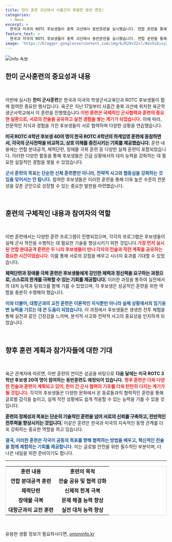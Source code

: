 ```yaml
---
title: 한미 훈련 괴산에서 사흘간의 특별한 동반 경험!
categories:
  - News
excerpt: >
  한국과 미국의 ROTC 후보생들이 충북 괴산에서 동반훈련을 실시했습니다. 연합 훈련을 통해 강한 팀워크를 다진 이들은 다음 달에도 추가 훈련을 계획하고 있어 기대감을 모으고 있습니다!
feature_text: >
  한국과 미국의 ROTC 후보생들이 충북 괴산에서 동반훈련을 실시했습니다. 연합 훈련을 통해 강한 팀워크를 다진 이들은 다음 달에도 추가 훈련을 계획하고 있어 기대감을 모으고 있습니다!
image: 'https://blogger.googleusercontent.com/img/b/R29vZ2xl/AVvXsEixyZcFfHzMRdzZMjFBmAUKJYCLCGyLL1o632UiGVXcaFdKo_bkvkuCioo0uUKlGfBVcT3P84aROyZIXSBEx3Aw5nCQ3pTgDom1WDC4m8eifvWiAmWEEVb4x6G_l8C0QH225ldMjyaFvpxGEBGNO37VmDTDMHGhJPq73UglMfDca1-0aw/s1600/blogspot.png'
---
```


<p><img src="https://blogger.googleusercontent.com/img/b/R29vZ2xl/AVvXsEixyZcFfHzMRdzZMjFBmAUKJYCLCGyLL1o632UiGVXcaFdKo_bkvkuCioo0uUKlGfBVcT3P84aROyZIXSBEx3Aw5nCQ3pTgDom1WDC4m8eifvWiAmWEEVb4x6G_l8C0QH225ldMjyaFvpxGEBGNO37VmDTDMHGhJPq73UglMfDca1-0aw/s1600/blogspot.png" alt="info 속보" /></p>

<h2 data-ke-size="size26">한미 군사훈련의 중요성과 내용</h2>

<p data-ke-size="size16">&nbsp;</p>

<p>이번에 실시된 <b>한미 군사훈련</b>은 한국과 미국의 학생군사교육단과 ROTC 후보생들이 함께 참여한 중요한 행사입니다. 육군은 지난 17일부터 사흘간 충북 괴산에 위치한 육군학생군사학교에서 이 훈련을 진행했습니다.<b><span style="color: #ee2323;">이번 훈련은 국제적인 군사협력과 훈련의 중요한 일환으로, 서로의 전술을 공유하고 실전 경험을 쌓는 계기가 되었습니다.</span></b> 이에 따라, 전문적인 지식과 경험을 가진 후보생들이 서로 협력하며 다양한 상황을 연습했습니다. </p>

<p><b><span style="background-color: #21538527;">미국 ROTC 4학년 후보생 40여 명이 한국 ROTC 4학년의 하계입영 훈련에 동참하면서, 각국의 군사전략을 비교하고, 상호 이해를 증진시키는 기회를 제공했습니다.</span></b> 훈련 내용에는 연합 분대공격, 체력단련, 장애물 극복 훈련 등 다양한 실제 훈련이 포함되었습니다. 이러한 다양한 활동을 통해 후보생들은 긴급 상황에서의 대처 능력을 강화하는 데 필요한 실질적인 경험을 쌓을 수 있었습니다. </p>

<p><b><span style="color: #1a5490;">군사 훈련의 목표는 단순한 신체 훈련뿐만 아니라, 전략적 사고와 협동심을 강화하는 것임을 잊어서는 안 됩니다.</span></b> 참여한 후보생들은 이러한 훈련을 통해 더욱 높은 수준의 전문성을 갖춘 군인으로 성장할 수 있는 중요한 발판을 마련했습니다.</p>

<p data-ke-size="size16">&nbsp;</p>

<h2 data-ke-size="size26">훈련의 구체적인 내용과 참여자의 역할</h2>

<p data-ke-size="size16">&nbsp;</p>

<p>이번 훈련에서는 다양한 훈련 프로그램이 진행되었으며, 각각의 프로그램은 후보생들이 실제 군사 작전을 수행하는 데 필요한 기술을 향상시키기 위한 것입니다.<b><span style="color: #ee2323;">가장 먼저 실시된 연합 분대공격 훈련은 두 나라 후보생들이 만나 각자의 전술과 작전 계획을 공유하는 중요한 시간이었습니다.</span></b> 이를 통해 서로의 강점을 배우고 시너지 효과를 기대할 수 있었습니다. </p>

<p><b><span style="background-color: #21538527;">체력단련과 장애물 극복 훈련은 후보생들에게 강인한 체력과 정신력을 요구하는 과정으로, 스스로의 한계를 극복할 수 있는 기회를 제공합니다.</span></b> 이러한 과정을 통하여 실전에서의 대처 능력과 팀워크를 함께 기를 수 있었으며, 각 후보생은 성공적인 훈련을 위한 역할을 충분히 수행해야 했습니다.</p>

<p><b><span style="color: #1a5490;">이와 더불어, 대항군과의 교전 훈련은 이론적인 지식뿐만 아니라 실제 상황에서의 임기응변 능력을 기르는 데 큰 도움이 되었습니다.</span></b> 이 과정에서 후보생들은 생생한 전투 체험을 통해 실전과 같은 긴장감을 느끼며, 분석적 사고와 전략적 사고의 중요성을 인지하게 되었습니다. </p>

<p data-ke-size="size16">&nbsp;</p>

<h2 data-ke-size="size26">향후 훈련 계획과 참가자들에 대한 기대</h2>

<p data-ke-size="size16">&nbsp;</p>

<p>육군 관계자에 따르면, 이번 훈련의 연이은 성공을 바탕으로 <b>다음 달에는 미국 ROTC 3학년 후보생 20여 명이 참여하는 동반훈련도 예정되어 있습니다.</b> <b><span style="color: #ee2323;">향후 훈련은 더욱 다양한 전술과 훈련이 계획되고 있어, 한미 간 군사 협력의 기초를 더욱 탄탄히 다지는 계기가 될 것입니다.</span></b> 각각의 후보생들은 다양한 문화에서 온 동료들과의 협력적인 훈련을 통해 글로벌 감각을 높이고, 실제 작전 상황에도 쉽게 적응할 수 있는 능력을 기를 수 있을 것입니다.</p>

<p><b><span style="background-color: #21538527;">훈련의 정체성과 목표는 단순히 기술적인 훈련을 넘어 서로의 신뢰를 구축하고, 전반적인 전투력을 향상시키는 것입니다.</span></b> 이같은 훈련은 한국과 미국의 지속적인 동맹 관계를 더욱 강화하는 중요한 역할을 하고 있습니다. </p>

<p><b><span style="color: #1a5490;">결국, 이러한 훈련은 각국이 공동의 목표를 향해 협력하는 방법을 배우고, 혁신적인 전술을 함께 체험하는 기회를 제공합니다.</span></b> 이는 글로벌 안전을 위한 필수적인 부분이며, 더 나은 내일을 위한 준비이기도 합니다. </p>

<hr />

<table style="border-collapse: collapse; width: 100%; border: 1px solid #ddd;">
  <tr>
    <td style="text-align: center; height: 30px;"><b>훈련 내용</b></td>
    <td style="text-align: center; height: 30px;"><b>훈련의 목적</b></td>
  </tr>
  <tr>
    <td style="text-align: center; height: 17px;"><b>연합 분대공격 훈련</b></td>
    <td style="text-align: center; height: 17px;"><b>전술 공유 및 협력 강화</b></td>
  </tr>
  <tr>
    <td style="text-align: center; height: 17px;"><b>체력단련</b></td>
    <td style="text-align: center; height: 17px;"><b>신체적 한계 극복</b></td>
  </tr>
  <tr>
    <td style="text-align: center; height: 17px;"><b>장애물 극복</b></td>
    <td style="text-align: center; height: 17px;"><b>문제 해결 능력 향상</b></td>
  </tr>
  <tr>
    <td style="text-align: center; height: 17px;"><b>대항군과의 교전 훈련</b></td>
    <td style="text-align: center; height: 17px;"><b>실전 대처 능력 향상</b></td>
  </tr>
</table>

<p data-ke-size="size16">&nbsp;</p>
유용한 생활 정보가 필요하시다면, <a href="https://onioninfo.kr" rel="dofollow">onioninfo.kr</a>


